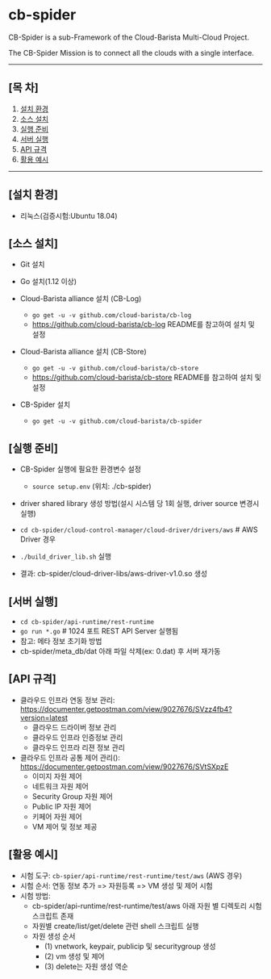# cb-spider
CB-Spider is a sub-Framework of the Cloud-Barista Multi-Cloud Project.

The CB-Spider Mission is to connect all the clouds with a single interface.

***

## [목    차]

1. [설치 환경](#설치-환경)
2. [소스 설치](#소스-설치)
3. [실행 준비](#실행-준비)
4. [서버 실행](#서버-실행)
5. [API 규격](#API-규격)
6. [활용 예시](#활용-예시)

***

## [설치 환경]

- 리눅스(검증시험:Ubuntu 18.04)

## [소스 설치]

- Git 설치
- Go 설치(1.12 이상)  

- Cloud-Barista alliance 설치 (CB-Log)
  - `go get -u -v github.com/cloud-barista/cb-log`
  - https://github.com/cloud-barista/cb-log README를 참고하여 설치 및 설정
  
- Cloud-Barista alliance 설치 (CB-Store)
  - `go get -u -v github.com/cloud-barista/cb-store`
  - https://github.com/cloud-barista/cb-store README를 참고하여 설치 및 설정

- CB-Spider 설치
    - `go get -u -v github.com/cloud-barista/cb-spider`    

## [실행 준비]
- CB-Spider 실행에 필요한 환경변수 설정
  - `source setup.env` (위치: ./cb-spider)

-	driver shared library 생성 방법(설시 시스템 당 1회 실행, driver source 변경시 실행)
  - `cd cb-spider/cloud-control-manager/cloud-driver/drivers/aws` # AWS Driver 경우
  - `./build_driver_lib.sh` 실행
  -	결과: cb-spider/cloud-driver-libs/aws-driver-v1.0.so 생성

## [서버 실행]
- `cd cb-spider/api-runtime/rest-runtime`
-	`go run *.go`    # 1024 포트 REST API Server 실행됨
-	참고: 메타 정보 초기화 방법
  - cb-spider/meta_db/dat 아래 파일 삭제(ex: 0.dat) 후 서버 재가동
  
## [API 규격]
- 클라우드 인프라 연동 정보 관리: https://documenter.getpostman.com/view/9027676/SVzz4fb4?version=latest
  - 클라우드 드라이버 정보 관리
  - 클라우드 인프라 인증정보 관리
  - 클라우드 인프라 리젼 정보 관리
- 클라우드 인프라 공통 제어 관리(): https://documenter.getpostman.com/view/9027676/SVtSXpzE
  - 이미지 자원 제어
  - 네트워크 자원 제어
  - Security Group 자원 제어
  - Public IP 자원 제어
  - 키페어 자원 제어
  - VM 제어 및 정보 제공
  
## [활용 예시]
- 시험 도구: `cb-spier/api-runtime/rest-runtime/test/aws` (AWS 경우)
- 시험 순서: 연동 정보 추가 => 자원등록 => VM 생성 및 제어 시험
- 시험 방법: 
  - cb-spider/api-runtime/rest-runtime/test/aws 아래 자원 별 디렉토리 시험 스크립트 존재
  -	자원별 create/list/get/delete 관련 shell 스크립트 실행
  - 자원 생성 순서
    - (1) vnetwork, keypair, publicip 및 securitygroup 생성
    - (2) vm 생성 및 제어
    - (3)	delete는 자원 생성 역순
    
